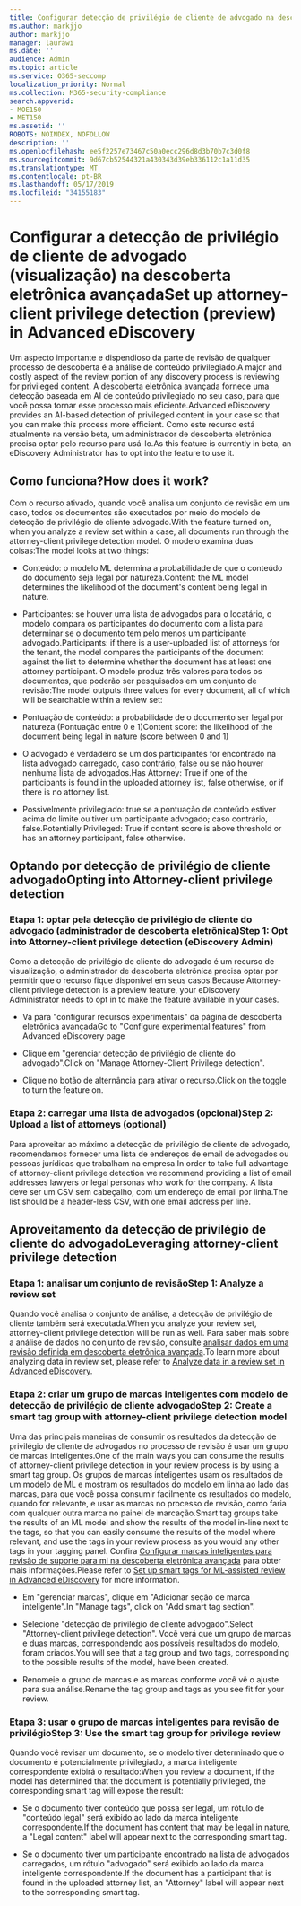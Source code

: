 ```yaml
---
title: Configurar detecção de privilégio de cliente de advogado na descoberta eletrônica avançada
ms.author: markjjo
author: markjjo
manager: laurawi
ms.date: ''
audience: Admin
ms.topic: article
ms.service: O365-seccomp
localization_priority: Normal
ms.collection: M365-security-compliance
search.appverid:
- MOE150
- MET150
ms.assetid: ''
ROBOTS: NOINDEX, NOFOLLOW
description: ''
ms.openlocfilehash: ee5f2257e73467c50a0ecc296d8d3b70b7c3d0f8
ms.sourcegitcommit: 9d67cb52544321a430343d39eb336112c1a11d35
ms.translationtype: MT
ms.contentlocale: pt-BR
ms.lasthandoff: 05/17/2019
ms.locfileid: "34155183"
---
```

# <a name="set-up-attorney-client-privilege-detection-preview-in-advanced-ediscovery"></a><span data-ttu-id="9de94-102">Configurar a detecção de privilégio de cliente de advogado (visualização) na descoberta eletrônica avançada</span><span class="sxs-lookup"><span data-stu-id="9de94-102">Set up attorney-client privilege detection (preview) in Advanced eDiscovery</span></span>

<span data-ttu-id="9de94-103">Um aspecto importante e dispendioso da parte de revisão de qualquer processo de descoberta é a análise de conteúdo privilegiado.</span><span class="sxs-lookup"><span data-stu-id="9de94-103">A major and costly aspect of the review portion of any discovery process is reviewing for privileged content.</span></span> <span data-ttu-id="9de94-104">A descoberta eletrônica avançada fornece uma detecção baseada em AI de conteúdo privilegiado no seu caso, para que você possa tornar esse processo mais eficiente.</span><span class="sxs-lookup"><span data-stu-id="9de94-104">Advanced eDiscovery provides an AI-based detection of privileged content in your case so that you can make this process more efficient.</span></span> <span data-ttu-id="9de94-105">Como este recurso está atualmente na versão beta, um administrador de descoberta eletrônica precisa optar pelo recurso para usá-lo.</span><span class="sxs-lookup"><span data-stu-id="9de94-105">As this feature is currently in beta, an eDiscovery Administrator has to opt into the feature to use it.</span></span>

## <a name="how-does-it-work"></a><span data-ttu-id="9de94-106">Como funciona?</span><span class="sxs-lookup"><span data-stu-id="9de94-106">How does it work?</span></span>

<span data-ttu-id="9de94-107">Com o recurso ativado, quando você analisa um conjunto de revisão em um caso, todos os documentos são executados por meio do modelo de detecção de privilégio de cliente advogado.</span><span class="sxs-lookup"><span data-stu-id="9de94-107">With the feature turned on, when you analyze a review set within a case, all documents run through the attorney-client privilege detection model.</span></span> <span data-ttu-id="9de94-108">O modelo examina duas coisas:</span><span class="sxs-lookup"><span data-stu-id="9de94-108">The model looks at two things:</span></span>

- <span data-ttu-id="9de94-109">Conteúdo: o modelo ML determina a probabilidade de que o conteúdo do documento seja legal por natureza.</span><span class="sxs-lookup"><span data-stu-id="9de94-109">Content: the ML model determines the likelihood of the document's content being legal in nature.</span></span>

- <span data-ttu-id="9de94-110">Participantes: se houver uma lista de advogados para o locatário, o modelo compara os participantes do documento com a lista para determinar se o documento tem pelo menos um participante advogado.</span><span class="sxs-lookup"><span data-stu-id="9de94-110">Participants: if there is a user-uploaded list of attorneys for the tenant, the model compares the participants of the document against the list to determine whether the document has at least one attorney participant.</span></span>
<span data-ttu-id="9de94-111">O modelo produz três valores para todos os documentos, que poderão ser pesquisados em um conjunto de revisão:</span><span class="sxs-lookup"><span data-stu-id="9de94-111">The model outputs three values for every document, all of which will be searchable within a review set:</span></span>

- <span data-ttu-id="9de94-112">Pontuação de conteúdo: a probabilidade de o documento ser legal por natureza (Pontuação entre 0 e 1)</span><span class="sxs-lookup"><span data-stu-id="9de94-112">Content score: the likelihood of the document being legal in nature (score between 0 and 1)</span></span>

- <span data-ttu-id="9de94-113">O advogado é verdadeiro se um dos participantes for encontrado na lista advogado carregado, caso contrário, false ou se não houver nenhuma lista de advogados.</span><span class="sxs-lookup"><span data-stu-id="9de94-113">Has Attorney: True if one of the participants is found in the uploaded attorney list, false otherwise, or if there is no attorney list.</span></span>

-  <span data-ttu-id="9de94-114">Possivelmente privilegiado: true se a pontuação de conteúdo estiver acima do limite ou tiver um participante advogado; caso contrário, false.</span><span class="sxs-lookup"><span data-stu-id="9de94-114">Potentially Privileged: True if content score is above threshold or has an attorney participant, false otherwise.</span></span>

## <a name="opting-into-attorney-client-privilege-detection"></a><span data-ttu-id="9de94-115">Optando por detecção de privilégio de cliente advogado</span><span class="sxs-lookup"><span data-stu-id="9de94-115">Opting into Attorney-client privilege detection</span></span>

### <a name="step-1-opt-into-attorney-client-privilege-detection-ediscovery-admin"></a><span data-ttu-id="9de94-116">Etapa 1: optar pela detecção de privilégio de cliente do advogado (administrador de descoberta eletrônica)</span><span class="sxs-lookup"><span data-stu-id="9de94-116">Step 1: Opt into Attorney-client privilege detection (eDiscovery Admin)</span></span>

<span data-ttu-id="9de94-117">Como a detecção de privilégio de cliente do advogado é um recurso de visualização, o administrador de descoberta eletrônica precisa optar por permitir que o recurso fique disponível em seus casos.</span><span class="sxs-lookup"><span data-stu-id="9de94-117">Because Attorney-client privilege detection is a preview feature, your eDiscovery Administrator needs to opt in to make the feature available in your cases.</span></span>

- <span data-ttu-id="9de94-118">Vá para "configurar recursos experimentais" da página de descoberta eletrônica avançada</span><span class="sxs-lookup"><span data-stu-id="9de94-118">Go to "Configure experimental features" from Advanced eDiscovery page</span></span>

- <span data-ttu-id="9de94-119">Clique em "gerenciar detecção de privilégio de cliente do advogado".</span><span class="sxs-lookup"><span data-stu-id="9de94-119">Click on "Manage Attorney-Client Privilege detection".</span></span>

- <span data-ttu-id="9de94-120">Clique no botão de alternância para ativar o recurso.</span><span class="sxs-lookup"><span data-stu-id="9de94-120">Click on the toggle to turn the feature on.</span></span>

### <a name="step-2-upload-a-list-of-attorneys-optional"></a><span data-ttu-id="9de94-121">Etapa 2: carregar uma lista de advogados (opcional)</span><span class="sxs-lookup"><span data-stu-id="9de94-121">Step 2: Upload a list of attorneys (optional)</span></span>

<span data-ttu-id="9de94-122">Para aproveitar ao máximo a detecção de privilégio de cliente de advogado, recomendamos fornecer uma lista de endereços de email de advogados ou pessoas jurídicas que trabalham na empresa.</span><span class="sxs-lookup"><span data-stu-id="9de94-122">In order to take full advantage of attorney-client privilege detection we recommend providing a list of email addresses lawyers or legal personas who work for the company.</span></span> <span data-ttu-id="9de94-123">A lista deve ser um CSV sem cabeçalho, com um endereço de email por linha.</span><span class="sxs-lookup"><span data-stu-id="9de94-123">The list should be a header-less CSV, with one email address per line.</span></span>

## <a name="leveraging-attorney-client-privilege-detection"></a><span data-ttu-id="9de94-124">Aproveitamento da detecção de privilégio de cliente do advogado</span><span class="sxs-lookup"><span data-stu-id="9de94-124">Leveraging attorney-client privilege detection</span></span> 

### <a name="step-1-analyze-a-review-set"></a><span data-ttu-id="9de94-125">Etapa 1: analisar um conjunto de revisão</span><span class="sxs-lookup"><span data-stu-id="9de94-125">Step 1: Analyze a review set</span></span>

<span data-ttu-id="9de94-126">Quando você analisa o conjunto de análise, a detecção de privilégio de cliente também será executada.</span><span class="sxs-lookup"><span data-stu-id="9de94-126">When you analyze your review set, attorney-client privilege detection will be run as well.</span></span> <span data-ttu-id="9de94-127">Para saber mais sobre a análise de dados no conjunto de revisão, consulte [analisar dados em uma revisão definida em descoberta eletrônica avançada](analyzing-data-in-review-set.md).</span><span class="sxs-lookup"><span data-stu-id="9de94-127">To learn more about analyzing data in review set, please refer to [Analyze data in a review set in Advanced eDiscovery](analyzing-data-in-review-set.md).</span></span>

### <a name="step-2-create-a-smart-tag-group-with-attorney-client-privilege-detection-model"></a><span data-ttu-id="9de94-128">Etapa 2: criar um grupo de marcas inteligentes com modelo de detecção de privilégio de cliente advogado</span><span class="sxs-lookup"><span data-stu-id="9de94-128">Step 2: Create a smart tag group with attorney-client privilege detection model</span></span>

<span data-ttu-id="9de94-129">Uma das principais maneiras de consumir os resultados da detecção de privilégio de cliente de advogados no processo de revisão é usar um grupo de marcas inteligentes.</span><span class="sxs-lookup"><span data-stu-id="9de94-129">One of the main ways you can consume the results of attorney-client privilege detection in your review process is by using a smart tag group.</span></span> <span data-ttu-id="9de94-130">Os grupos de marcas inteligentes usam os resultados de um modelo de ML e mostram os resultados do modelo em linha ao lado das marcas, para que você possa consumir facilmente os resultados do modelo, quando for relevante, e usar as marcas no processo de revisão, como faria com qualquer outra marca no painel de marcação.</span><span class="sxs-lookup"><span data-stu-id="9de94-130">Smart tag groups take the results of an ML model and show the results of the model in-line next to the tags, so that you can easily consume the results of the model where relevant, and use the tags in your review process as you would any other tags in your tagging panel.</span></span> <span data-ttu-id="9de94-131">Confira [Configurar marcas inteligentes para revisão de suporte para ml na descoberta eletrônica avançada](smart-tags.md) para obter mais informações.</span><span class="sxs-lookup"><span data-stu-id="9de94-131">Please refer to [Set up smart tags for ML-assisted review in Advanced eDiscovery](smart-tags.md) for more information.</span></span>

- <span data-ttu-id="9de94-132">Em "gerenciar marcas", clique em "Adicionar seção de marca inteligente".</span><span class="sxs-lookup"><span data-stu-id="9de94-132">In "Manage tags", click on "Add smart tag section".</span></span>

- <span data-ttu-id="9de94-133">Selecione "detecção de privilégio de cliente advogado".</span><span class="sxs-lookup"><span data-stu-id="9de94-133">Select "Attorney-client privilege detection".</span></span> <span data-ttu-id="9de94-134">Você verá que um grupo de marcas e duas marcas, correspondendo aos possíveis resultados do modelo, foram criados.</span><span class="sxs-lookup"><span data-stu-id="9de94-134">You will see that a tag group and two tags, corresponding to the possible results of the model, have been created.</span></span>

- <span data-ttu-id="9de94-135">Renomeie o grupo de marcas e as marcas conforme você vê o ajuste para sua análise.</span><span class="sxs-lookup"><span data-stu-id="9de94-135">Rename the tag group and tags as you see fit for your review.</span></span>

### <a name="step-3-use-the-smart-tag-group-for-privilege-review"></a><span data-ttu-id="9de94-136">Etapa 3: usar o grupo de marcas inteligentes para revisão de privilégio</span><span class="sxs-lookup"><span data-stu-id="9de94-136">Step 3: Use the smart tag group for privilege review</span></span>

<span data-ttu-id="9de94-137">Quando você revisar um documento, se o modelo tiver determinado que o documento é potencialmente privilegiado, a marca inteligente correspondente exibirá o resultado:</span><span class="sxs-lookup"><span data-stu-id="9de94-137">When you review a document, if the model has determined that the document is potentially privileged, the corresponding smart tag will expose the result:</span></span>

- <span data-ttu-id="9de94-138">Se o documento tiver conteúdo que possa ser legal, um rótulo de "conteúdo legal" será exibido ao lado da marca inteligente correspondente.</span><span class="sxs-lookup"><span data-stu-id="9de94-138">If the document has content that may be legal in nature, a "Legal content" label will appear next to the corresponding smart tag.</span></span>

- <span data-ttu-id="9de94-139">Se o documento tiver um participante encontrado na lista de advogados carregados, um rótulo "advogado" será exibido ao lado da marca inteligente correspondente.</span><span class="sxs-lookup"><span data-stu-id="9de94-139">If the document has a participant that is found in the uploaded attorney list, an "Attorney" label will appear next to the corresponding smart tag.</span></span>